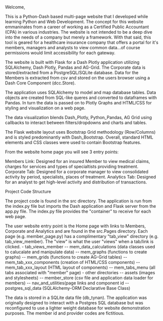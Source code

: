 Welcome,

This is a Python-Dash based multi-page website that I developed while learning Python and Web Development. The concept for this website emmaninates from a career of working as a Certified Public Accountant (CPA) in various industries. The website is not intended to be a deep dive into the needs of a company but merely a framework.  With that said, this tool is geared for a healthcare insurance company that offers a portal for it's members, managers and analysts to view common data...of course permissions would limit accessibility for each gateway.

The website is built with Flask for a Dash Plotly application utilizing SQLAlchemy, Dash Plotly, Pandas and AG-Grid.  The Corporate data is stored/extracted from a PostgreSQL/SQLite database. Data for the Members is extracted from csv and stored on the users browser using a Dash Core Component (dcc.Store).

The application uses SQLAlchemy to model and map database tables.  Data objects are created from SQL-like queres and converted to dataframes with Pandas. 
In turn the data is passed on to Plotly Graphs and HTML/CSS for styling and visualization on a web page.

The data visualization blends Dash_Plotly, Python_Pandas, AG Grid using callbacks to interact between filters/dropdowns and charts and tables.

The Flask website layout uses Bootstrap Grid methodology (Row/Columns) and is styled predominantly with Dash_Bootstrap.  Overall, standard HTML elements and CSS classes were used to contain Bootstrap features.


From the website home page you will see 3 entry points:

Members Link:  Designed for an insured Member to view medical claims, charges for services and types of specialtists providing treatment.
Corporate Tab:  Designed for a corporate manager to view consolidated activity by period, specialists, places of treatment.
Analytics Tab:  Designed for an analyst to get high-level activity and distribution of transactions.


Project Code Structure

The project code is found in the src directory.  The application is run from the index.py file but imports the Dash application and Flask server from the app.py file.  The index.py file provides the "container" to receive for each web page.

The user website entry point is the Home page with links to Members, Corporate and Analytics and are found in the src.Pages directory.
Each page (e.g. member_page.py) has a complimentary "tab_view" directory (e.g. tab_view_member).  The "view" is what the user "views" when a tab/link is clicked.
    - tab_views_member
      -- mem_data_calculations (data classes used to calucalate and manipulate data)
      -- mem_graphs (functions to create graphs)
      -- mem_grids (functions to create AG-Grid tables)
      -- mem_tab_xxx_components (creation of HTML/CSS components)
      -- mem_tab_xxx_layout (HTML layout of components)
      -- mem_tabs_menu (all tabs associated with "member" page)
    - other directories
      -- assets (images and stylesheets)
      -- member_store (csv file and application data loader for members)
      -- nav_and_utilities(page links and component id
      -- postgres_sql_data (SQLAlchemy-ORM Declarative Base Class) 

The data is stored in a SQLite data file (db_tynan).  The application was originally designed to interact with a Postgres SQL database but was reconfigured to use a lighter weight database for website demonstration purposes.  The member id and provider codes are fictitious.



